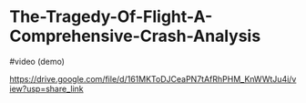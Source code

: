 # The-Tragedy-Of-Flight-A-Comprehensive-Crash-Analysis

#video (demo)

https://drive.google.com/file/d/161MKToDJCeaPN7tAfRhPHM_KnWWtJu4i/view?usp=share_link
